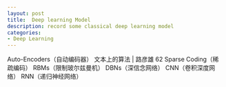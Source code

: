 ```yaml
---
layout: post
title:  Deep learning Model
description: record some classical deep learning model
categories:
- Deep Learning
---
```



Auto-Encoders（自动编码器）
文本上的算法 | 路彦雄 62
Sparse Coding（稀疏编码）
RBMs（限制玻尔兹曼机）
DBNs（深信念网络）
CNN（卷积深度网络）
RNN（递归神经网络）
